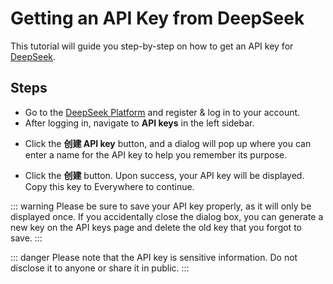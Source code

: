 <script lang="ts" setup>
  import HorizontalCenterImg from "/.vitepress/components/Common/HorizontalCenterImg.vue";
</script>

# Getting an API Key from DeepSeek

This tutorial will guide you step-by-step on how to get an API key for [DeepSeek](https://www.deepseek.com).

## Steps

- Go to the [DeepSeek Platform](https://platform.deepseek.com/) and register & log in to your account.
- After logging in, navigate to **API keys** in the left sidebar.

<HorizontalCenterImg
    src="/model-provider/deepseek/platform-api-keys.webp" 
    alt="API keys page"
  />

- Click the **创建 API key** button, and a dialog will pop up where you can enter a name for the API key to help you remember its purpose.

<HorizontalCenterImg
    src="/model-provider/deepseek/platform-create-api-key.webp"
    alt="Create API key"
    width="400px"
  />

- Click the **创建** button. Upon success, your API key will be displayed. Copy this key to Everywhere to continue.

<HorizontalCenterImg
    src="/model-provider/deepseek/platform-generate-api-key.webp"
    alt="Generate API key"
    width="400px"
  />

::: warning
Please be sure to save your API key properly, as it will only be displayed once. If you accidentally close the dialog box, you can generate a new key on the API keys page and delete the old key that you forgot to save.
:::

::: danger
Please note that the API key is sensitive information. Do not disclose it to anyone or share it in public.
:::